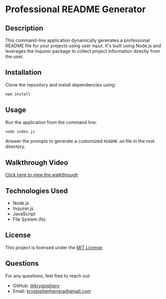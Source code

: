# Professional README Generator

## Description

This command-line application dynamically generates a professional README file for your projects using user input. It's built using Node.js and leverages the Inquirer package to collect project information directly from the user.

## Installation

Clone the repository and install dependencies using:

```bash
npm install
```

## Usage

Run the application from the command line:

```bash
node index.js
```

Answer the prompts to generate a customized `README.md` file in the root directory.

## Walkthrough Video

[Click here to view the walkthrough](https://drive.google.com/file/d/1DlLh7oqs3hjkNJ4IQSX0Snan_xAwojLa/view?usp=sharing)

## Technologies Used

- Node.js
- Inquirer.js
- JavaScript
- File System (fs)

## License

This project is licensed under the [MIT License](./LICENSE).

## Questions

For any questions, feel free to reach out:
- GitHub: [@krystopherv](https://github.com/krystopherv)
- Email: krystopherherrera@gmail.com
